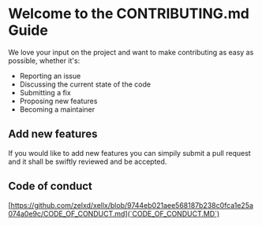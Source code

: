 # Welcome to the CONTRIBUTING.md Guide
We love your input on the project and want to make contributing as easy as possible, whether it's:

- Reporting an issue
- Discussing the current state of the code
- Submitting a fix
- Proposing new features
- Becoming a maintainer

## Add new features
If you would like to add new features you can simpily submit a pull request and it shall be swiftly reviewed and be accepted.

## Code of conduct
[https://github.com/zelxd/xellx/blob/9744eb021aee568187b238c0fca1e25a074a0e9c/CODE_OF_CONDUCT.md](`CODE_OF_CONDUCT.MD`)
